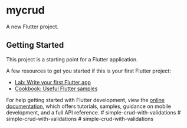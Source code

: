 # mycrud

A new Flutter project.

## Getting Started

This project is a starting point for a Flutter application.

A few resources to get you started if this is your first Flutter project:

- [Lab: Write your first Flutter app](https://docs.flutter.dev/get-started/codelab)
- [Cookbook: Useful Flutter samples](https://docs.flutter.dev/cookbook)

For help getting started with Flutter development, view the
[online documentation](https://docs.flutter.dev/), which offers tutorials,
samples, guidance on mobile development, and a full API reference.
#   s i m p l e - c r u d - w i t h - v a l i d a t i o n s  
 #   s i m p l e - c r u d - w i t h - v a l i d a t i o n s  
 #   s i m p l e - c r u d - w i t h - v a l i d a t i o n s  
 